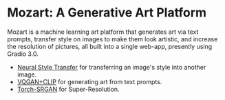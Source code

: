 # Mozart: A Generative Art Platform

Mozart is a machine learning art platform that generates art via text prompts, transfer style on images to make them look artistic, and increase the resolution of pictures, all built into a single web-app, presently using Gradio 3.0.

* [Neural Style Transfer](https://www.tensorflow.org/tutorials/generative/style_transfer) for transferring an image's style into another image.
* [VQGAN+CLIP](https://github.com/mfrashad/text2art) for generating art from text prompts.
* [Torch-SRGAN](https://deepai.org/machine-learning-model/torch-srgan) for Super-Resolution.
